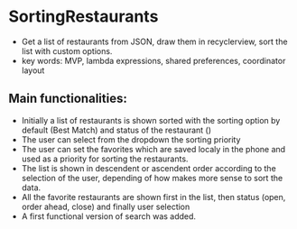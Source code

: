 # SortingRestaurants
* Get a list of restaurants from JSON, draw them in recyclerview, sort the list with custom options.
* key words: MVP, lambda expressions, shared preferences, coordinator layout

## Main functionalities:
* Initially a list of restaurants is shown sorted with the sorting option by default (Best Match) and status of the restaurant ()
* The user can select from the dropdown the sorting priority
* The user can set the favorites which are saved localy in the phone and used as a priority for sorting the restaurants.
* The list is shown in descendent or ascendent order according to the selection of the user, depending of how makes more sense to sort the data.
* All the favorite restaurants are shown first in the list, then status (open, order ahead, close) and finally user selection
* A first functional version of search was added.

